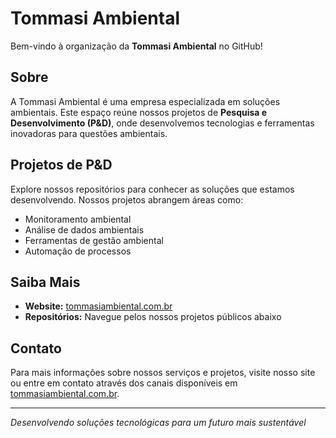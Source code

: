 # Tommasi Ambiental

Bem-vindo à organização da **Tommasi Ambiental** no GitHub!

## Sobre

A Tommasi Ambiental é uma empresa especializada em soluções ambientais. Este espaço reúne nossos projetos de **Pesquisa e Desenvolvimento (P&D)**, onde desenvolvemos tecnologias e ferramentas inovadoras para questões ambientais.

## Projetos de P&D

Explore nossos repositórios para conhecer as soluções que estamos desenvolvendo. Nossos projetos abrangem áreas como:

- Monitoramento ambiental
- Análise de dados ambientais
- Ferramentas de gestão ambiental
- Automação de processos

## Saiba Mais

- **Website:** [tommasiambiental.com.br](https://tommasiambiental.com.br/)
- **Repositórios:** Navegue pelos nossos projetos públicos abaixo

## Contato

Para mais informações sobre nossos serviços e projetos, visite nosso site ou entre em contato através dos canais disponíveis em [tommasiambiental.com.br](https://tommasiambiental.com.br/).

---

*Desenvolvendo soluções tecnológicas para um futuro mais sustentável*

